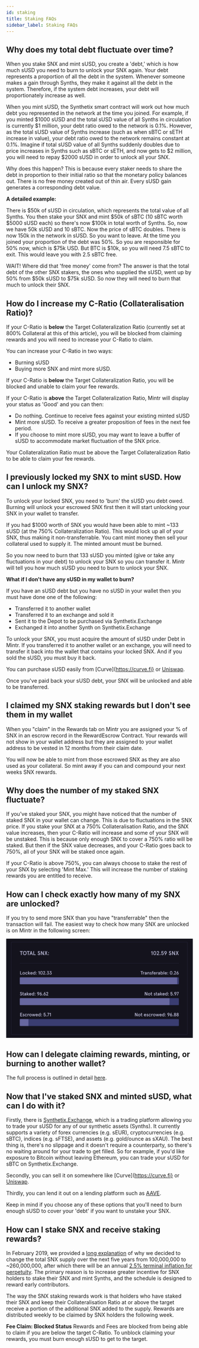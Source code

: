 ```yaml
---
id: staking
title: Staking FAQs
sidebar_label: Staking FAQs
---
```


## Why does my total debt fluctuate over time? 

When you stake SNX and mint sUSD, you create a 'debt,' which is how much sUSD you need to burn to unlock your SNX again. Your debt represents a proportion of all the debt in the system. Whenever someone makes a gain through Synths, they make it against all the debt in the system. Therefore, if the system debt increases, your debt will proportionately increase as well. 

When you mint sUSD, the Synthetix smart contract will work out how much debt you represented in the network at the time you joined. For example, if you minted $1000 sUSD and the total sUSD value of all Synths in circulation is currently $1 million, your debt ratio owed to the network is 0.1%. However, as the total sUSD value of Synths increase (such as when sBTC or sETH increase in value), your debt ratio owed to the network remains constant at 0.1%. Imagine if total sUSD value of all Synths suddenly doubles due to price increases in Synths such as sBTC or sETH, and now gets to $2 million, you will need to repay $2000 sUSD in order to unlock all your SNX.

Why does this happen? This is because every staker needs to share the debt in proportion to their initial ratio so that the monetary policy balances out. There is no free money created out of thin air. Every sUSD gain generates a corresponding debt value. 

**A detailed example:**

There is $50k of sUSD in circulation, which represents the total value of all Synths. You then stake your SNX and mint $50k of sBTC (10 sBTC worth $5000 sUSD each) so there's now $100k in total worth of Synths. So, now we have 50k sUSD and 10 sBTC. Now the price of sBTC doubles. There is now 150k in the network in sUSD. So you want to leave. At the time you joined your proportion of the debt was 50%. So you are responsible for 50% now, which is $75k USD. But BTC is $10k, so you will need 7.5 sBTC to exit. This would leave you with 2.5 sBTC free.

WAIT! Where did that 'free money' come from? The answer is that the total debt of the other SNX stakers, the ones who supplied the sUSD, went up by 50% from $50k sUSD to $75k sUSD. So now they will need to burn that much to unlock their SNX. 

## How do I increase my C-Ratio (Collateralisation Ratio)?

If your C-Ratio is **below** the Target Collateralization Ratio (currently set at 800% Collateral at this of this article), you will be blocked from claiming rewards and you will need to increase your C-Ratio to claim. 

You can increase your C-Ratio in two ways:
- Burning sUSD
- Buying more SNX and mint more sUSD.

If your C-Ratio is **below** the Target Collateralization Ratio, you will be blocked and unable to claim your fee rewards. 

If your C-Ratio is **above** the Target Collateralization Ratio, Mintr will display your status as 'Good' and you can then:
- Do nothing. Continue to receive fees against your existing minted sUSD
- Mint more sUSD. To receive a greater proposition of fees in the next fee period.
- If you choose to mint more sUSD, you may want to leave a buffer of sUSD to accommodate market fluctuation of the SNX price.

Your Collateralization Ratio must be above the Target Collateralization Ratio to be able to claim your fee rewards. 

## I previously locked my SNX to mint sUSD. How can I unlock my SNX?

To unlock your locked SNX, you need to 'burn' the sUSD you debt owed. Burning will unlock your escrowed SNX first then it will start unlocking your SNX in your wallet to transfer.  

If you had $1000 worth of SNX you would have been able to mint ~133 sUSD (at the 750% Collateralization Ratio). This would lock up all of your SNX, thus making it non-transferrable. You cant mint money then sell your collateral used to supply it. The minted amount must be burned. 

So you now need to burn that 133 sUSD you minted (give or take any fluctuations in your debt) to unlock your SNX so you can transfer it. Mintr will tell you how much sUSD you need to burn to unlock your SNX.

**What if I don't have any sUSD in my wallet to burn?**

If you have an sUSD debt but you have no sUSD in your wallet then you must have done one of the following:
- Transferred it to another wallet
- Transferred it to an exchange and sold it
- Sent it to the Depot to be purchased via Synthetix.Exchange
- Exchanged it into another Synth on Synthetix.Exchange

To unlock your SNX, you must acquire the amount of sUSD under Debt in Mintr. If you transferred it to another wallet or an exchange, you will need to transfer it back into the wallet that contains your locked SNX. And if you sold the sUSD, you must buy it back. 

You can purchase sUSD easily from [Curve](https://curve.fi} or [Uniswap](https://uniswap.exchange). 

Once you've paid back your sUSD debt, your SNX will be unlocked and able to be transferred. 

## I claimed my SNX staking rewards but I don't see them in my wallet

When you "claim" in the Rewards tab on Mintr you are assigned your % of SNX in an escrow record in the RewardEscrow Contract. Your rewards will not show in your wallet address but they are assigned to your wallet address to be vested in 12 months from their claim date.

You will now be able to mint from those escrowed SNX as they are also used as your collateral. So mint away if you can and compound your next weeks SNX rewards. 

## Why does the number of my staked SNX fluctuate? 

If you've staked your SNX, you might have noticed that the number of staked SNX in your wallet can change. This is due to fluctuations in the SNX price. If you stake your SNX at a 750% Collateralisation Ratio, and the SNX value increases, then your C-Ratio will increase and some of your SNX will be unstaked. This is because only enough SNX to cover a 750% ratio will be staked. But then if the SNX value decreases, and your C-Ratio goes back to 750%, all of your SNX will be staked once again. 

If your C-Ratio is above 750%, you can always choose to stake the rest of your SNX by selecting 'Mint Max.' This will increase the number of staking rewards you are entitled to receive. 

## How can I check exactly how many of my SNX are unlocked?

If you try to send more SNX than you have "transferrable" then the transaction will fail. The easiest way to check how many SNX are unlocked is on Mintr in the following screen: 

<img src="static/img/unlockedSNX.png">

## How can I delegate claiming rewards, minting, or burning to another wallet? 

The full process is outlined in detail [here](https://blog.synthetix.io/a-guide-to-delegation/).

## Now that I've staked SNX and minted sUSD, what can I do with it? 

Firstly, there is [Synthetix.Exchange](https://synthetix.exchange), which is a trading platform allowing you to trade your sUSD for any of our synthetic assets (Synths). It currently supports a variety of forex currencies (e.g. sEUR), cryptocurrencies (e.g. sBTC), indices (e.g. sFTSE), and assets (e.g. gold/ounce as sXAU). The best thing is, there's no slippage and it doesn't require a counterparty, so there's no waiting around for your trade to get filled. So for example, if you'd like exposure to Bitcoin without leaving Ethereum, you can trade your sUSD for sBTC on Synthetix.Exchange. 

Secondly, you can sell it on somewhere like [Curve](https://curve.fi} or [Uniswap](https://uniswap.exchange). 

Thirdly, you can lend it out on a lending platform such as [AAVE](https://aave.com). 

Keep in mind if you choose any of these options that you'll need to burn enough sUSD to cover your 'debt' if you want to unstake your SNX. 

## How can I stake SNX and receive staking rewards?

In February 2019, we provided a [long explanation](https://blog.synthetix.io/synthetix-monetary-policy-changes/) of why we decided to change the total SNX supply over the next five years from 100,000,000 to ~260,000,000, after which there will be an annual [2.5% terminal inflation for perpetuity](https://blog.synthetix.io/reaching-monetary-policy-consensus/). The primary reason is to increase greater incentive for SNX holders to stake their SNX and mint Synths, and the schedule is designed to reward early contributors. 

The way the SNX staking rewards work is that holders who have staked their SNX and keep their Collateralisation Ratio at or above the target receive a portion of the additional SNX added to the supply. Rewards are distributed weekly to be claimed by SNX holders the following week. 

**Fee Claim: Blocked Status**
Rewards and Fees are blocked from being able to claim if you are below the target C-Ratio. To unblock claiming your rewards, you must burn enough sUSD to get to the target.
